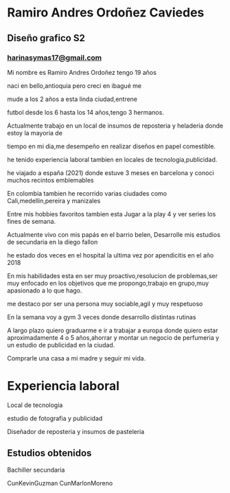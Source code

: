 # Ramiro Andres Ordoñez Caviedes

## Diseño grafico S2

### harinasymas17@gmail.com

Mi nombre es Ramiro Andres Ordoñez tengo 19 años

naci en bello,antioquia pero creci en ibagué me 

mude a los 2 años a esta linda ciudad,entrene 

futbol desde los 6 hasta los 14 años,tengo 3 hermanos.

Actualmente trabajo en un local de insumos de 
reposteria y heladeria donde estoy la mayoria de 

tiempo en mi dia,me desempeño en realizar diseños 
en papel comestible.

he tenido experiencia laboral tambien en locales 
de tecnologia,publicidad.

he viajado a españa (2021) donde estuve 3 meses 
en barcelona y conoci muchos recintos emblemables

En colombia tambien he recorrido varias ciudades como Cali,medellin,pereira y manizales 

Entre mis hobbies favoritos tambien esta Jugar a 
la play 4 y ver series los fines de semana.

Actualmente vivo con mis papás en el barrio belen,
Desarrolle mis estudios de secundaria en la diego fallon 

he estado dos veces en el hospital la ultima vez por apendicitis en el año 2018 

En mis habilidades esta en ser muy proactivo,resolucion de problemas,ser muy enfocado en los objetivos que me propongo,trabajo en grupo,muy apasionado a lo que hago.

me destaco por ser una persona muy sociable,agil y muy respetuoso

En la semana voy a gym 3 veces donde desarrollo distintas rutinas

A largo plazo quiero graduarme e ir a trabajar a europa donde quiero estar aproximadamente 4 o 5 años,ahorrar y montar un negocio de perfumeria y un estudio de publicidad en la ciudad.

Comprarle una casa a mi madre y seguir mi vida.

# Experiencia laboral
Local de tecnologia

estudio de fotografia y publicidad

Diseñador de reposteria y insumos de pasteleria

## Estudios obtenidos
Bachiller secundaria

CunKevinGuzman
CunMarlonMoreno













